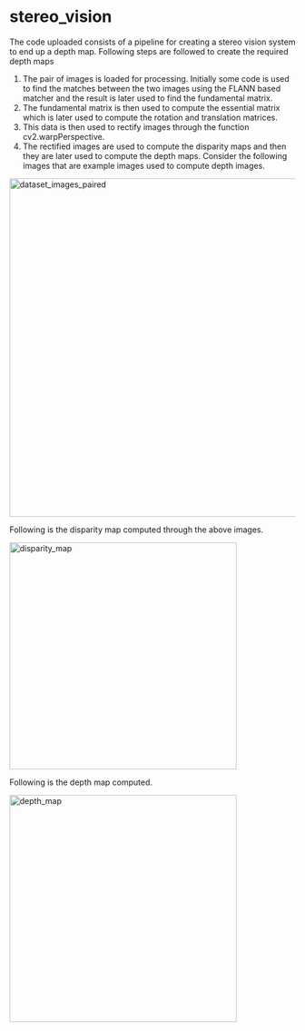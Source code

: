# stereo_vision
The code uploaded consists of a pipeline for creating a stereo vision system to end up a depth map. Following steps are followed to create the required depth maps
1. The pair of images is loaded for processing. Initially some code is used to find the matches between the two images using the FLANN based matcher and the result is later used to find the fundamental matrix.
2. The fundamental matrix is then used to compute the essential matrix which is later used to compute the rotation and translation matrices.
3. This data is then used to rectify images through the function cv2.warpPerspective.
4. The rectified images are used to compute the disparity maps and then they are later used to compute the depth maps.
Consider the following images that are example images used to compute depth images.

<img width="596" alt="dataset_images_paired" src="https://github.com/user-attachments/assets/a58808ce-ae78-4a7b-a3b5-81492ea23611">

Following is the disparity map computed through the above images.


<img width="400" alt="disparity_map" src="https://github.com/user-attachments/assets/afa04c64-2169-442f-b504-2a00ef4f1e5a">


Following is the depth map computed.



<img width="400" alt="depth_map" src="https://github.com/user-attachments/assets/386e6fd6-e093-4a14-87d0-85778daf5043">
